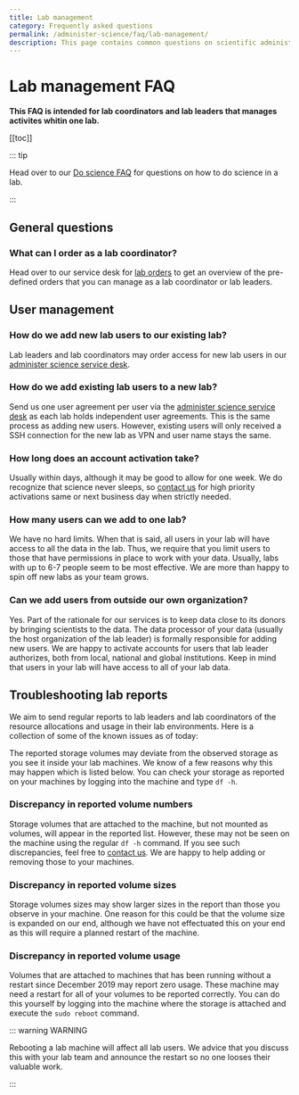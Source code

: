 ```yaml
---
title: Lab management
category: Frequently asked questions
permalink: /administer-science/faq/lab-management/
description: This page contains common questions on scientific administration in HUNT Cloud.
---
```


# Lab management FAQ

**This FAQ is intended for lab coordinators and lab leaders that manages activites whitin one lab.**

[[toc]]

::: tip

Head over to our [Do science FAQ](/do-science/faq) for questions on how to do science in a lab.

:::

## General questions 

### What can I order as a lab coordinator? 

Head over to our service desk for [lab orders](/administer-science/service-desk/lab-orders/) to get an overview of the pre-defined orders that you can manage as a lab coordinator or lab leaders. 

## User management

### How do we add new lab users to our existing lab?

Lab leaders and lab coordinators may order access for new lab users in our [administer science service desk](/administer-science/service-desk/lab-orders/#add-a-new-lab-user).

### How do we add existing lab users to a new lab? 

Send us one user agreement per user via the [administer science service desk](/administer-science/service-desk/lab-orders/#add-a-new-lab-user) as each lab holds independent user agreements. This is the same process as adding new users. However, existing users will only received a SSH connection for the new lab as VPN and user name stays the same.

### How long does an account activation take?

Usually within days, although it may be good to allow for one week. We do recognize that science never sleeps, so [contact us](/contact) for high priority activations same or next business day when strictly needed.

### How many users can we add to one lab?

We have no hard limits. When that is said, all users in your lab will have access to all the data in the lab. Thus, we require that you limit users to those that have permissions in place to work with your data. Usually, labs with up to 6-7 people seem to be most effective. We are more than happy to spin off new labs as your team grows.

### Can we add users from outside our own organization?

Yes. Part of the rationale for our services is to keep data close to its donors by bringing scientists to the data. The data processor of your data (usually the host organization of the lab leader) is formally responsible for adding new users. We are happy to activate accounts for users that lab leader authorizes, both from local, national and global institutions. Keep in mind that users in your lab will have access to all of your lab data.


## Troubleshooting lab reports

We aim to send regular reports to lab leaders and lab coordinators of the resource allocations and usage in their lab environments. Here is a collection of some of the known issues as of today:

The reported storage volumes may deviate from the observed storage as you see it inside your lab machines. We know of a few reasons why this may happen which is listed below. You can check your storage as reported on your machines by logging into the machine and type `df -h`.

### Discrepancy in reported volume numbers

Storage volumes that are attached to the machine, but not mounted as volumes, will appear in the reported list. However, these may not be seen on the machine using the regular `df -h` command. If you see such discrepancies, feel free to [contact us](/contact). We are happy to help adding or removing those to your machines.

### Discrepancy in reported volume sizes

Storage volumes sizes may show larger sizes in the report than those you observe in your machine. One reason for this could be that the volume size is expanded on our end, although we have not effectuated this on your end as this will require a planned restart of the machine.

### Discrepancy in reported volume usage

Volumes that are attached to machines that has been running without a restart since December 2019 may report zero usage. These machine may need a restart for all of your volumes to be reported correctly. You can do this yourself by logging into the machine where the storage is attached and execute the `sudo reboot` command.

::: warning WARNING

Rebooting a lab machine will affect all lab users. We advice that you discuss this with your lab team and announce the restart so no one looses their valuable work.

:::
